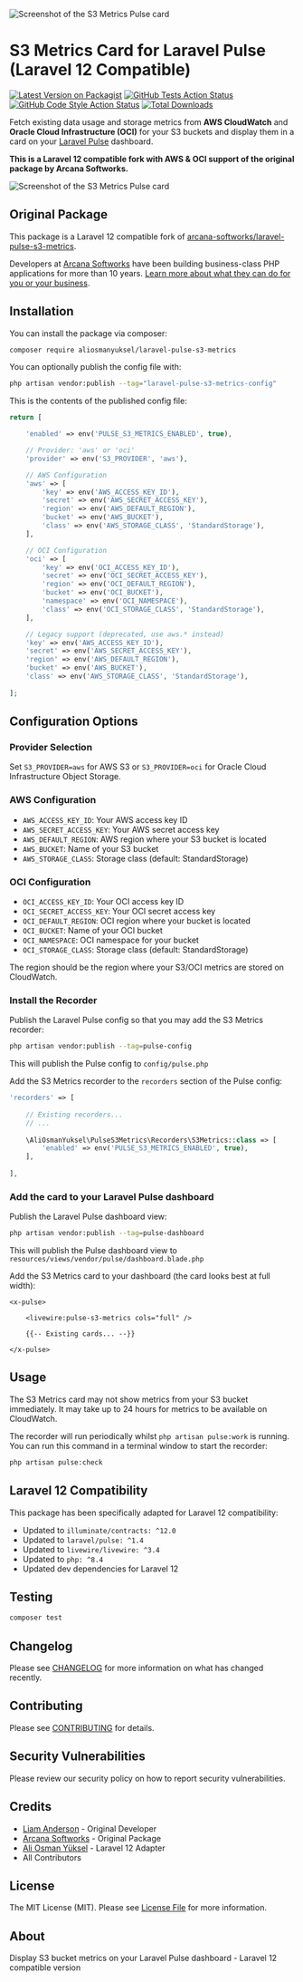![Screenshot of the S3 Metrics Pulse card](art%2Fheader.png)

# S3 Metrics Card for Laravel Pulse (Laravel 12 Compatible)

[![Latest Version on Packagist](https://img.shields.io/packagist/v/aliosmanyuksel/laravel-pulse-s3-metrics.svg?style=flat-square)](https://packagist.org/packages/aliosmanyuksel/laravel-pulse-s3-metrics)
[![GitHub Tests Action Status](https://img.shields.io/github/actions/workflow/status/aliosmanyuksel/laravel-pulse-s3-metrics/run-tests.yml?branch=main&label=tests&style=flat-square)](https://github.com/aliosmanyuksel/laravel-pulse-s3-metrics/actions?query=workflow%3Arun-tests+branch%3Amain)
[![GitHub Code Style Action Status](https://img.shields.io/github/actions/workflow/status/aliosmanyuksel/laravel-pulse-s3-metrics/fix-php-code-style-issues.yml?branch=main&label=code%20style&style=flat-square)](https://github.com/aliosmanyuksel/laravel-pulse-s3-metrics/actions?query=workflow%3A"Fix+PHP+code+style+issues"+branch%3Amain)
[![Total Downloads](https://img.shields.io/packagist/dt/aliosmanyuksel/laravel-pulse-s3-metrics.svg?style=flat-square)](https://packagist.org/packages/aliosmanyuksel/laravel-pulse-s3-metrics)

Fetch existing data usage and storage metrics from **AWS CloudWatch** and **Oracle Cloud Infrastructure (OCI)** for your S3 buckets and display them in a card on your [Laravel Pulse](https://pulse.laravel.com/) dashboard.

**This is a Laravel 12 compatible fork with AWS & OCI support of the original package by Arcana Softworks.**

![Screenshot of the S3 Metrics Pulse card](art%2Fscreenshot1.png)

## Original Package

This package is a Laravel 12 compatible fork of [arcana-softworks/laravel-pulse-s3-metrics](https://github.com/arcana-softworks/laravel-pulse-s3-metrics). 

Developers at [Arcana Softworks](https://arcana-softworks.co.uk) have been building business-class PHP applications for more than 10 years. [Learn more about what they can do for you or your business](https://arcana-softworks.co.uk).

## Installation

You can install the package via composer:

```bash
composer require aliosmanyuksel/laravel-pulse-s3-metrics
```

You can optionally publish the config file with:

```bash
php artisan vendor:publish --tag="laravel-pulse-s3-metrics-config"
```

This is the contents of the published config file:

```php
return [

    'enabled' => env('PULSE_S3_METRICS_ENABLED', true),

    // Provider: 'aws' or 'oci'
    'provider' => env('S3_PROVIDER', 'aws'),

    // AWS Configuration
    'aws' => [
        'key' => env('AWS_ACCESS_KEY_ID'),
        'secret' => env('AWS_SECRET_ACCESS_KEY'),
        'region' => env('AWS_DEFAULT_REGION'),
        'bucket' => env('AWS_BUCKET'),
        'class' => env('AWS_STORAGE_CLASS', 'StandardStorage'),
    ],

    // OCI Configuration
    'oci' => [
        'key' => env('OCI_ACCESS_KEY_ID'),
        'secret' => env('OCI_SECRET_ACCESS_KEY'),
        'region' => env('OCI_DEFAULT_REGION'),
        'bucket' => env('OCI_BUCKET'),
        'namespace' => env('OCI_NAMESPACE'),
        'class' => env('OCI_STORAGE_CLASS', 'StandardStorage'),
    ],

    // Legacy support (deprecated, use aws.* instead)
    'key' => env('AWS_ACCESS_KEY_ID'),
    'secret' => env('AWS_SECRET_ACCESS_KEY'),
    'region' => env('AWS_DEFAULT_REGION'),
    'bucket' => env('AWS_BUCKET'),
    'class' => env('AWS_STORAGE_CLASS', 'StandardStorage'),
    
];
```

## Configuration Options

### Provider Selection
Set `S3_PROVIDER=aws` for AWS S3 or `S3_PROVIDER=oci` for Oracle Cloud Infrastructure Object Storage.

### AWS Configuration
- `AWS_ACCESS_KEY_ID`: Your AWS access key ID
- `AWS_SECRET_ACCESS_KEY`: Your AWS secret access key  
- `AWS_DEFAULT_REGION`: AWS region where your S3 bucket is located
- `AWS_BUCKET`: Name of your S3 bucket
- `AWS_STORAGE_CLASS`: Storage class (default: StandardStorage)

### OCI Configuration
- `OCI_ACCESS_KEY_ID`: Your OCI access key ID
- `OCI_SECRET_ACCESS_KEY`: Your OCI secret access key
- `OCI_DEFAULT_REGION`: OCI region where your bucket is located
- `OCI_BUCKET`: Name of your OCI bucket
- `OCI_NAMESPACE`: OCI namespace for your bucket
- `OCI_STORAGE_CLASS`: Storage class (default: StandardStorage)

The region should be the region where your S3/OCI metrics are stored on CloudWatch.

### Install the Recorder

Publish the Laravel Pulse config so that you may add the S3 Metrics recorder:

```bash
php artisan vendor:publish --tag=pulse-config
```

This will publish the Pulse config to `config/pulse.php`

Add the S3 Metrics recorder to the `recorders` section of the Pulse config:

```php
'recorders' => [
    
    // Existing recorders...
    // ...
    
    \AliOsmanYuksel\PulseS3Metrics\Recorders\S3Metrics::class => [
        'enabled' => env('PULSE_S3_METRICS_ENABLED', true),
    ],
    
],
```

### Add the card to your Laravel Pulse dashboard

Publish the Laravel Pulse dashboard view:

```bash
php artisan vendor:publish --tag=pulse-dashboard
```

This will publish the Pulse dashboard view to `resources/views/vendor/pulse/dashboard.blade.php`

Add the S3 Metrics card to your dashboard (the card looks best at full width):

```blade
<x-pulse>

    <livewire:pulse-s3-metrics cols="full" />
    
    {{-- Existing cards... --}}
    
</x-pulse>
```

## Usage

The S3 Metrics card may not show metrics from your S3 bucket immediately. It may take up to 24 hours for metrics to be available on CloudWatch.

The recorder will run periodically whilst `php artisan pulse:work` is running. You can run this command in a terminal window to start the recorder:

```bash
php artisan pulse:check
```

## Laravel 12 Compatibility

This package has been specifically adapted for Laravel 12 compatibility:

- Updated to `illuminate/contracts: ^12.0`
- Updated to `laravel/pulse: ^1.4`
- Updated to `livewire/livewire: ^3.4`
- Updated to `php: ^8.4`
- Updated dev dependencies for Laravel 12

## Testing

```bash
composer test
```

## Changelog

Please see [CHANGELOG](CHANGELOG.md) for more information on what has changed recently.

## Contributing

Please see [CONTRIBUTING](CONTRIBUTING.md) for details.

## Security Vulnerabilities

Please review our security policy on how to report security vulnerabilities.

## Credits

- [Liam Anderson](https://github.com/liam-anderson) - Original Developer
- [Arcana Softworks](https://github.com/arcana-softworks) - Original Package
- [Ali Osman Yüksel](https://github.com/aliosmanyuksel) - Laravel 12 Adapter
- All Contributors

## License

The MIT License (MIT). Please see [License File](LICENSE.md) for more information.

## About

Display S3 bucket metrics on your Laravel Pulse dashboard - Laravel 12 compatible version